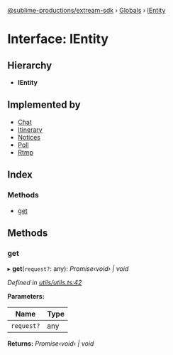 [@sublime-productions/extream-sdk](../README.md) › [Globals](../globals.md) › [IEntity](ientity.md)

# Interface: IEntity

## Hierarchy

* **IEntity**

## Implemented by

* [Chat](../classes/chat.md)
* [Itinerary](../classes/itinerary.md)
* [Notices](../classes/notices.md)
* [Poll](../classes/poll.md)
* [Rtmp](../classes/rtmp.md)

## Index

### Methods

* [get](ientity.md#get)

## Methods

###  get

▸ **get**(`request?`: any): *Promise‹void› | void*

*Defined in [utils/utils.ts:42](https://github.com/Extream-SaaS/ex-sdk/blob/991f539/src/utils/utils.ts#L42)*

**Parameters:**

Name | Type |
------ | ------ |
`request?` | any |

**Returns:** *Promise‹void› | void*
